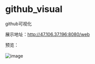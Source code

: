 # github_visual
github可视化

展示地址：http://47.106.37.196:8080/web


预览：</br>
</br>
![image](https://github.com/software-case-course/github_visual/blob/master/github-visual-web/reviews/sprint3.gif)
